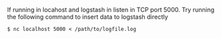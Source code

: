If running in locahost and logstash in listen in TCP port 5000. Try running the following command to insert data to logstash directly

```
$ nc localhost 5000 < /path/to/logfile.log
```
